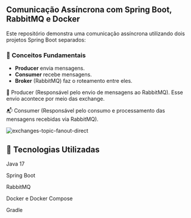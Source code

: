 ## Comunicação Assíncrona com Spring Boot, RabbitMQ e Docker
Este repositório demonstra uma comunicação assíncrona utilizando dois projetos Spring Boot separados:

### 🧩 **Conceitos Fundamentais**

- **Producer** envia mensagens.
- **Consumer** recebe mensagens.
- **Broker** (RabbitMQ) faz o roteamento entre eles.

📨 Producer (Responsável pelo envio de mensagens ao RabbitMQ). Esse envio acontece por meio das exchange.

📬 Consumer (Responsável pelo consumo e processamento das mensagens recebidas via RabbitMQ).

![exchanges-topic-fanout-direct](https://github.com/user-attachments/assets/34449dad-b100-413d-a497-ec646e1c4f6b)

## 🚀 Tecnologias Utilizadas
Java 17

Spring Boot

RabbitMQ

Docker e Docker Compose

Gradle
